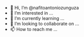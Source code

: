 - 👋 Hi, I’m @nafitoantoniozunguza
- 👀 I’m interested in ...
- 🌱 I’m currently learning ...
- 💞️ I’m looking to collaborate on ...
- 📫 How to reach me ...

<!---
nafitoantoniozunguza/nafitoantoniozunguza is a ✨ special ✨ repository because its `README.md` (this file) appears on your GitHub profile.
You can click the Preview link to take a look at your changes.
--->
